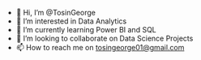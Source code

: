 - 👋 Hi, I’m @TosinGeorge
- 👀 I’m interested in Data Analytics
- 🌱 I’m currently learning Power BI and SQL
- 💞️ I’m looking to collaborate on Data Science Projects
- 📫 How to reach me on tosingeorge01@gmail.com

<!---
TosinGeorge/TosinGeorge is a ✨ special ✨ repository because its `README.md` (this file) appears on your GitHub profile.
You can click the Preview link to take a look at your changes.
--->
